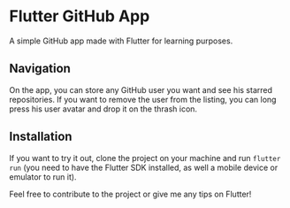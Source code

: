 # Flutter GitHub App

A simple GitHub app made with Flutter for learning purposes.

## Navigation

On the app, you can store any GitHub user you want and see his starred repositories.
If you want to remove the user from the listing, you can long press his user avatar and drop it on the thrash icon.

## Installation

If you want to try it out, clone the project on your machine and run `flutter run` (you need to have the Flutter SDK installed, as well a mobile device or emulator to run it).

Feel free to contribute to the project or give me any tips on Flutter!
